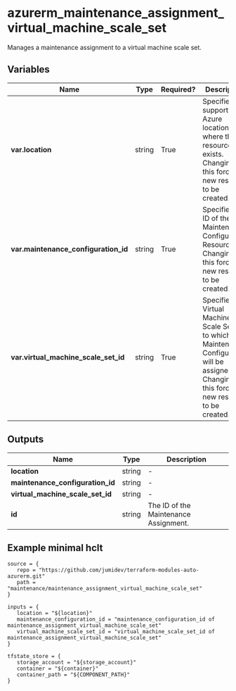 # azurerm_maintenance_assignment_virtual_machine_scale_set

Manages a maintenance assignment to a virtual machine scale set.

## Variables

| Name | Type | Required? |  Description |
| ---- | ---- | --------- |  ----------- |
| **var.location** | string | True | Specifies the supported Azure location where the resource exists. Changing this forces a new resource to be created. | 
| **var.maintenance_configuration_id** | string | True | Specifies the ID of the Maintenance Configuration Resource. Changing this forces a new resource to be created. | 
| **var.virtual_machine_scale_set_id** | string | True | Specifies the Virtual Machine Scale Set ID to which the Maintenance Configuration will be assigned. Changing this forces a new resource to be created. | 



## Outputs

| Name | Type | Description |
| ---- | ---- | --------- | 
| **location** | string  | - | 
| **maintenance_configuration_id** | string  | - | 
| **virtual_machine_scale_set_id** | string  | - | 
| **id** | string  | The ID of the Maintenance Assignment. | 

## Example minimal hclt

```hcl
source = {
   repo = "https://github.com/jumidev/terraform-modules-auto-azurerm.git" 
   path = "maintenance/maintenance_assignment_virtual_machine_scale_set" 
}

inputs = {
   location = "${location}" 
   maintenance_configuration_id = "maintenance_configuration_id of maintenance_assignment_virtual_machine_scale_set" 
   virtual_machine_scale_set_id = "virtual_machine_scale_set_id of maintenance_assignment_virtual_machine_scale_set" 
}

tfstate_store = {
   storage_account = "${storage_account}" 
   container = "${container}" 
   container_path = "${COMPONENT_PATH}" 
}


```